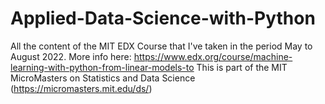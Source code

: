 # Applied-Data-Science-with-Python
All the content of the MIT EDX Course that I've taken in the period May to August 2022. More info here: https://www.edx.org/course/machine-learning-with-python-from-linear-models-to   This is part of the MIT MicroMasters on Statistics and Data Science (https://micromasters.mit.edu/ds/)
